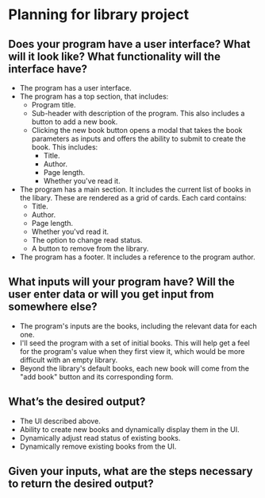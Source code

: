 # Planning for library project 
## Does your program have a user interface? What will it look like? What functionality will the interface have? 
- The program has a user interface. 
- The program has a top section, that includes:
    - Program title. 
    - Sub-header with description of the program. This also includes a button to add a new book. 
    - Clicking the new book button opens a modal that takes the book parameters as inputs and offers the ability to submit to create the book. This includes:
        - Title. 
        - Author. 
        - Page length. 
        - Whether you've read it. 
- The program has a main section. It includes the current list of books in the libary. These are rendered as a grid of cards. Each card contains:
    - Title. 
    - Author. 
    - Page length. 
    - Whether you'vd read it. 
    - The option to change read status. 
    - A button to remove from the library. 
- The program has a footer. It includes a reference to the program author. 

## What inputs will your program have? Will the user enter data or will you get input from somewhere else?
- The program's inputs are the books, including the relevant data for each one. 
- I'll seed the program with a set of initial books. This will help get a feel for the program's value when they first view it, which would be more difficult with an empty library. 
- Beyond the library's default books, each new book will come from the "add book" button and its corresponding form. 
## What’s the desired output?
- The UI described above. 
- Ability to create new books and dynamically display them in the UI. 
- Dynamically adjust read status of existing books. 
- Dynamically remove existing books from the UI. 
## Given your inputs, what are the steps necessary to return the desired output?